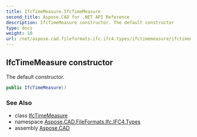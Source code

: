 ```yaml
---
title: IfcTimeMeasure.IfcTimeMeasure
second_title: Aspose.CAD for .NET API Reference
description: IfcTimeMeasure constructor. The default constructor
type: docs
weight: 10
url: /net/aspose.cad.fileformats.ifc.ifc4.types/ifctimemeasure/ifctimemeasure/
---
```

## IfcTimeMeasure constructor

The default constructor.

```csharp
public IfcTimeMeasure()
```

### See Also

* class [IfcTimeMeasure](../)
* namespace [Aspose.CAD.FileFormats.Ifc.IFC4.Types](../../ifctimemeasure/)
* assembly [Aspose.CAD](../../../)


